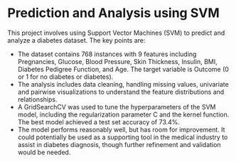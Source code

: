 # Prediction and Analysis using SVM
This project involves using Support Vector Machines (SVM) to predict and analyze a diabetes dataset. The key points are:

* The dataset contains 768 instances with 9 features including Pregnancies, Glucose, Blood Pressure, Skin Thickness, Insulin, BMI, Diabetes Pedigree Function, and Age. The target variable is Outcome (0 or 1 for no diabetes or diabetes).
* The analysis includes data cleaning, handling missing values, univariate and pairwise visualizations to understand the feature distributions and relationships.
* A GridSearchCV was used to tune the hyperparameters of the SVM model, including the regularization parameter C and the kernel function. The best model achieved a test set accuracy of 73.4%.
* The model performs reasonably well, but has room for improvement. It could potentially be used as a supporting tool in the medical industry to assist in diabetes diagnosis, though further refinement and validation would be needed.
